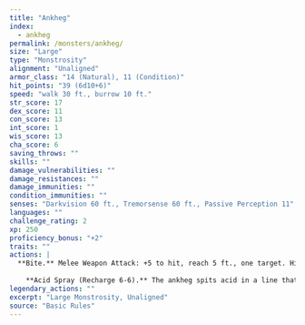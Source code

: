 ```yaml
---
title: "Ankheg"
index:
  - ankheg
permalink: /monsters/ankheg/
size: "Large"
type: "Monstrosity"
alignment: "Unaligned"
armor_class: "14 (Natural), 11 (Condition)"
hit_points: "39 (6d10+6)"
speed: "walk 30 ft., burrow 10 ft."
str_score: 17
dex_score: 11
con_score: 13
int_score: 1
wis_score: 13
cha_score: 6
saving_throws: ""
skills: ""
damage_vulnerabilities: ""
damage_resistances: ""
damage_immunities: ""
condition_immunities: ""
senses: "Darkvision 60 ft., Tremorsense 60 ft., Passive Perception 11"
languages: ""
challenge_rating: 2
xp: 250
proficiency_bonus: "+2"
traits: ""
actions: |
  **Bite.** Melee Weapon Attack: +5 to hit, reach 5 ft., one target. Hit: 10 (2d6 + 3) slashing damage plus 3 (1d6) acid damage. If the target is a Large or smaller creature, it is grappled (escape DC 13). Until this grapple ends, the ankheg can bite only the grappled creature and has advantage on attack rolls to do so.
    
    **Acid Spray (Recharge 6-6).** The ankheg spits acid in a line that is 30 ft. long and 5 ft. wide, provided that it has no creature grappled. Each creature in that line must make a DC 13 Dexterity saving throw, taking 10 (3d6) acid damage on a failed save, or half as much damage on a successful one.  
legendary_actions: ""
excerpt: "Large Monstrosity, Unaligned"
source: "Basic Rules"
---
```

